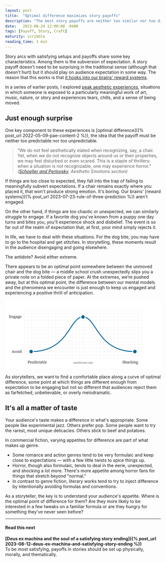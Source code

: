 ```yaml
---
layout: post
title:  "Optimal difference maximizes story payoffs"
description: "The best story payoffs are neither too similar nor too different from audience expectation."
date:   2023-08-24 12:00:00 -0400
tags: [Payoff, Story, Craft]
maturity: scribble
reading_time: 3 min
---
```


<p class="dropCap">Story arcs with satisfying setups and payoffs share some key characteristics. Among them is the subversion of expectation. A story payoff doesn't need to be surprising in the traditional sense (although that doesn't hurt) but it should play on audience expectation in some way. The reason that this works is that <a href="{% post_url 2023-07-23-rule-of-three-prediction %}">it hooks into our brains' reward systems</a>.</p>

In a series of earlier posts, I explored <a href="{% post_url 2022-03-29-pae-definitions %}">peak aesthetic experiences</a>, situations in which someone is exposed to a particularly meaningful work of art, music, nature, or story and experiences tears, chills, and a sense of being moved.

## Just enough surprise

One key component to these experiences is [optimal difference]({% post_url 2022-05-09-pae-content-2 %}), the idea that the payoff must be neither too predictable nor too unpredictable.

> “We do not feel aesthetically elated when recognizing, say, a chair. Yet, when we do not recognize objects around us or their properties, we may feel disturbed or even scared. This is a staple of thrillers: when a situation is not recognizable, one may experience horror.” <cite>(<a href="/bibliography#schoeller2016">Schoeller and Perlovsky</a>, Aesthetic Emotions section)</cite>

If things are too close to expected, they fall into the trap of failing to meaningfully subvert expectations. If a chair remains exactly where you placed it, that won't produce strong emotion. It's boring. Our brains' [reward systems]({% post_url 2023-07-23-rule-of-three-prediction %}) aren't engaged. 

On the other hand, if things are _too_ chaotic or unexpected, we can similarly struggle to engage. If a favorite dog you've known from a puppy one day turns and bites you, you'll experience shock and disbelief. The event is so far out of the realm of expectation that, at first, your mind simply rejects it. 

In life, we have to deal with these situations. For the dog bite, you may have to go to the hospital and get stitches. In storytelling, these moments result in the audience disengaging and going elsewhere.

The antidote? Avoid either extreme. 

There appears to be an optimal point somewhere between the unmoved chair and the dog bite — a middle school crush unexpectedly slips you a private note on a folded piece of paper. At the extremes, we’re pushed away, but at this optimal point, the difference between our mental models and the phenomena we encounter is just enough to keep us engaged and experiencing a positive thrill of anticipation.

![A diagram with a bell curve and axes labelled avoid/engage and predictable/shocking](/assets/img/rule-of-three-30.png)

As storytellers, we want to find a comfortable place along a curve of optimal difference, some point at which things are different enough from expectation to be engaging but not so different that audiences reject them as farfetched, unbelievable, or overly melodramatic.

## It's all a matter of taste

Your audience's taste makes a difference in what's appropriate. Some people like experimental jazz. Others prefer pop. Some people want to try the rarest, most unique delicacies. Others stick to beef and potatoes.

In commercial fiction, varying appetites for difference are part of what makes up genre. 

- Some romance and action genres tend to be very formulaic and keep close to expectations — with a few little twists to spice things up. 
- Horror, though also formulaic, tends to deal in the eerie, unexpected, and shocking a lot more. There's more appetite among horror fans for things that stretch beyond "normal." 
- In contrast to genre fiction, literary works tend to try to inject difference by intentionally avoiding formulas and conventions.

As a storyteller, the key is to understand your audience's appetite. Where is the optimal point of difference for them? Are they more likely to be interested in a few tweaks on a familiar formula or are they hungry for something they've never seen before?

---

#### Read this next

**[Deus ex machina and the soul of a satisfying story ending]({% post_url 2023-08-12-deus-ex-machina-and-satisfying-story-ending %})**    
To be most satisfying, payoffs in stories should be set up physically, morally, and thematically.